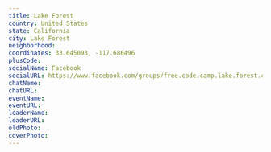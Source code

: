 ```yaml
---
title: Lake Forest
country: United States
state: California
city: Lake Forest
neighborhood: 
coordinates: 33.645093, -117.686496
plusCode:
socialName: Facebook
socialURL: https://www.facebook.com/groups/free.code.camp.lake.forest.ca
chatName:
chatURL:
eventName:
eventURL:
leaderName:
leaderURL:
oldPhoto: 
coverPhoto:
---
```

